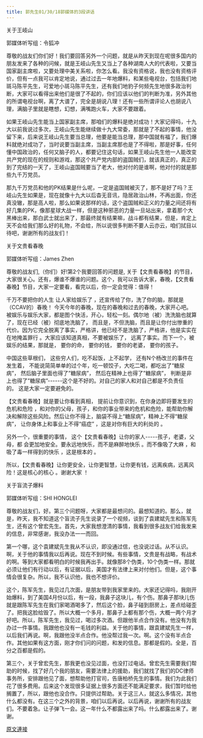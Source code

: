 ```yaml
---
title: 郭先生01/30/18郭媒体的3段讲话
---
```


关于王岐山








郭媒体听写组：令狐冲








尊敬的战友们你们好！我们要回答另外一个问题，就是从昨天到现在呢很多国内的朋友发来了各种的问候，就是王岐山先生又当上了各种湖南人大的代表啦，又要当国家副主席啦，又要处理中美关系啦，你怎么看。我没有资格说，我也没有资格评价，但有一点我可以肯定地说，通过过去一年地爆料，和某些电视台，包括我们地斑马陈平先生，可爱地小斑马陈平先生，还有我们地豹子何频先生地很多政治判断，大家可以看得出来他们是很了不起的，你们应该以他们的判断为准，另外其他的所谓电视台啊，离了大谱了，完全是胡说八理！还有一些所谓评论人也胡说八理，满脑子里就是瞎想，幻想，满嘴跑火车，大家不要跟着。








如果王岐山先生能当上国家副主席，那咱们的爆料是绝对成功！大家记得吗，十九大以前我说过多次，王岐山先生能继续做十九大常委，那就是了不起的事情，他没留下来，后来说王岐山先生要当总理，他要是能当总理，那中国就有福了，我们爆料就绝对成功了，当时说要当副主席，当副主席那也是了不得啦，那是好事，任何懂中国政治的，任何又脑子的人，都要记住这句话，如果王岐山先生他一人能改变共产党的现在的规则和游戏，那这个共产党内部的盗国贼们，就该真正的，真正的到了完结的一天了，王岐山盗国贼要当了老大，他对付的是谁啊，他对付的就是那些九千万党员。








那九千万党员和他的PK结果是什么呢，一定是盗国贼被灭了，那不是好了吗？王岐山先生如果是，现在就像十九大以后杳无音讯，隐居政治山林，不再出面，你还真没辙，那是高人啦，那么如果说那样的话，这个盗国贼和正义的力量之间还将有好几集的PK，像那星球大战一样，但是这种邪恶的力量一旦站出来，拿着那个大黑棒出来，那白武士就出来了，那最终就有结果嘛，战斗都有结果，但是，肯定上天不会给我们那么好的礼物，不会给，所以说很多判断不要人云亦云，咱们拭目以待吧，谢谢所有的战友们！























关于文贵看春晚








郭媒体听写组：James Zhen








尊敬的战友们,（你们）好!第2个我要回答的问题是, 关于【文贵看春晚】的节目，大家很关心。还有，爆谁不爆谁的问题。这个，我可以告诉大家，春晚，【文贵看春晚】节目，大家一定要看，看完以后，你一定会觉得：值得！



千万不要把你的人生 让人家给娱乐了 ，还宣传给了你，洗了你的脑，那就是（CCAV的）春晚！ 今天今年的春晚，现在的春晚和过去的春晚，大家开心吧。被娱乐与娱乐大家，都是图个快活，开心，轻松一刻。偶尔地（被）洗洗脑也就算了，现在已经（被）彻底地洗脑了， 而且是，不但洗脑，而且是让你付出惨重的代价。因为它完全脱离了事实，严格讲，他已经不是洗脑了，严格讲，他是实实在在地掩盖罪行 。大家应该知道真相，不要被娱乐了， 远离了事实。而下一个，被娱乐的结果，那就是， 要你的命， 要你的钱， 要你的老婆， 要你的孩子。



中国这些草根们， 这些穷人们，吃不起饭，上不起学， 还有N个杨改兰的事件在发生着， 不能说简简单单的过个年，吃一顿饺子，大吃二喝，都吃出了”糖尿病”， 然后脑子里面也得了”糖尿病”， 然后在精神上也得了”糖尿病”， 判断是非上也得了”糖尿病”------这个是不好的。对自己的家人和对自己都是不负责任的。 这是大家一定要避免的。



【文贵看春晚】就是要让你看到真相， 提前让你意识到，在你身边即将要发生的危机和危险 ，和对你的父母，孩子，和你的事业带来的危机和危险，能帮助你解决和解除这些风险。然后让你不得上，脑袋不得上“糖尿病”，精神上不得“糖尿病”， 让你身体上和事业上不得“癌症” ，这是对你有巨大的利处的 。



另外一个，很重要的事情， 这个【文贵看春晚】让你的家人-----孩子，老婆，父母，都 会更加地安全。要永远地快乐，而不是麻醉地快乐 。而不像吸了大麻 ，和吸了毒一样得到的快乐 ，这是根本的 。



所以，【文贵看春晚】让你更安全，让你更智慧，让你更有钱，远离疾病，远离风险！这是核心的核心 。谢谢大家 ！








关于盲流子爆料








郭媒体听写组：SHI HONGLEI








尊敬的战友们，好。第三个问题呀，大家都是最想问的。最想知道的。那么，就是，昨天，我不知道这个盲流子先生说录了一个视频，谈到了袁建斌先生和陈军先生，还有这个曾宏先生。首先，大家我想澄清的事情，我看到很多战友们给我发来的信息，非常感谢，我没办法一一而回。








第一个哪，这个袁建斌先生我从不认识，即没通过信，也没说过话。从不认识。啊，关于他的事情我以后再说。现在不到时候。有些事情，文贵是有战略，有战术的啊。等到大家都看明白的时候我再出手。就像那8个伪类，10个伪类一样。那就必须让他们有行动以后，有证据以后，美国才有法律上来对付他们。但是，这个事情会很复杂。所以，我不认识他，我也不想评价。








这个，陈军先生，我见过几次面，是朋友带到我家里来的。大家还记得吗，我刚开始爆料，到了美国4月份以后，有一段，我鼻子这块儿，有个伤。那鼻子那块儿伤就是跟陈军先生在我们家喝酒喝多了，然后这个脸，鼻子碰到厨房上，差点给碰歪了。把我这脸给毁了。所以大概一个多月，那鼻子上都有那个伤，大概一两个月才好吧。所以，陈军先生，我见过，喝过多次酒。但跟他半点合作没有。他没有为我办过一件事情。我跟他也没有一毛钱的利益。关于他的事情，跟袁建斌先生一样，以后我们再说。啊，我跟他没半点合作。他没帮过我一次。啊。这个没有半点合作。其他如果有这方面，刚才你们问的问题，和发的信息。那都是假的。全是，百分之百都是假的。








第三个，关于曾宏先生，那我更也没见过面，也没打过电话。曾宏先生需要我们帮助的时候，找了好几个我的朋友，需要法律上的援助，我们就找了我们的DC律师事务所，安排跟他见了面，想帮助他打官司，告唐柏桥先生的事情。我们为此我们花了很多费用。后来这个发现很多证据上很多方面还不能满足要求，我们暂时给他搁置了，所以，跟他也没合作。只提供过帮助。关于这三人，就这么多情况，其他什么都没有。在这三个之外的背景，咱们以后再说。以后再说，谢谢所有的战友们。不要着急。让子弹飞一会。这一年什么不都露出来了吗。什么都露出来了。谢谢。

[原文連接](http://littleantvoice.blogspot.com/2018/04/0130183.html)
